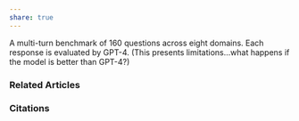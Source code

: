 ```yaml
---
share: true
---
```


A multi-turn benchmark of 160 questions across eight domains. Each response is evaluated by GPT-4. (This presents limitations...what happens if the model is better than GPT-4?)

### Related Articles

### Citations
